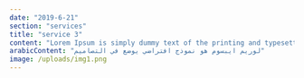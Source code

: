 ```yaml
---
date: "2019-6-21"
section: "services"
title: "service 3"
content: "Lorem Ipsum is simply dummy text of the printing and typesetting industry."
arabicContent: "لوريم ايبسوم هو نموذج افتراضي يوضع في التصاميم"
image: /uploads/img1.png
---
```

